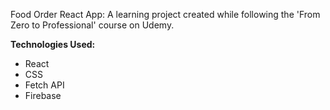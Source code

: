 Food Order React App: A learning project created while following the 'From Zero to Professional' course on Udemy.

<b>Technologies Used:</b>

<ul>
  <li>React</li>
  <li>CSS</li>
  <li>Fetch API</li>
  <li>Firebase</li>
</ul>
